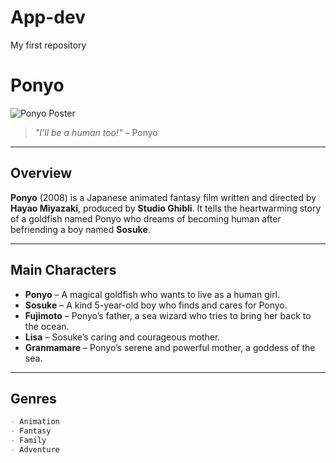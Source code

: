 # App-dev
My first repository
# **Ponyo**

![Ponyo Poster](https://upload.wikimedia.org/wikipedia/en/0/02/Ponyo_%282008%29.png)

> *"I’ll be a human too!"* – Ponyo

---

## **Overview**

**Ponyo** (2008) is a Japanese animated fantasy film written and directed by **Hayao Miyazaki**, produced by **Studio Ghibli**. It tells the heartwarming story of a goldfish named Ponyo who dreams of becoming human after befriending a boy named **Sosuke**.

---

## **Main Characters**

- **Ponyo** – A magical goldfish who wants to live as a human girl.
- **Sosuke** – A kind 5-year-old boy who finds and cares for Ponyo.
- **Fujimoto** – Ponyo’s father, a sea wizard who tries to bring her back to the ocean.
- **Lisa** – Sosuke’s caring and courageous mother.
- **Granmamare** – Ponyo’s serene and powerful mother, a goddess of the sea.

---

## **Genres**

```markdown
- Animation
- Fantasy
- Family
- Adventure 
